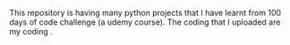 This repository is having many python projects that I have learnt from 100 days of code challenge (a udemy course). The coding that I uploaded are my coding .
